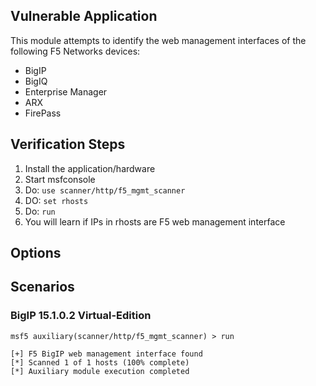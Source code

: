 ## Vulnerable Application

This module attempts to identify the web management interfaces of the following F5 Networks devices:

 * BigIP
 * BigIQ
 * Enterprise Manager
 * ARX
 * FirePass

## Verification Steps

  1. Install the application/hardware
  2. Start msfconsole
  3. Do: ```use scanner/http/f5_mgmt_scanner```
  4. DO: ```set rhosts```
  5. Do: ```run```
  6. You will learn if IPs in rhosts are F5 web management interface

## Options

## Scenarios

### BigIP 15.1.0.2 Virtual-Edition

  ```
  msf5 auxiliary(scanner/http/f5_mgmt_scanner) > run
  
  [+] F5 BigIP web management interface found
  [*] Scanned 1 of 1 hosts (100% complete)
  [*] Auxiliary module execution completed
  ```
